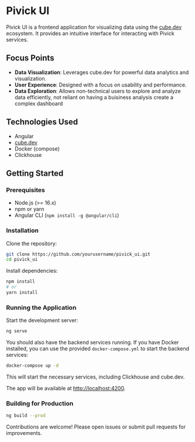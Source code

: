 # Pivick UI

Pivick UI is a frontend application for visualizing data using the [cube.dev](https://cube.dev/) ecosystem.
It provides an intuitive interface for interacting with Pivick services.

## Focus Points

- **Data Visualization**: Leverages cube.dev for powerful data analytics and visualization.
- **User Experience**: Designed with a focus on usability and performance.
- **Data Exploration**: Allows non-technical users to explore and analyze data efficiently, not reliant on having a buisiness analysis create a complex dashboard

## Technologies Used

- Angular
- [cube.dev](https://cube.dev/)
- Docker (compose)
- Clickhouse

## Getting Started

### Prerequisites

- Node.js (>= 16.x)
- npm or yarn
- Angular CLI (`npm install -g @angular/cli`)

### Installation

Clone the repository:

```bash
git clone https://github.com/yourusername/pivick_ui.git
cd pivick_ui
```

Install dependencies:

```bash
npm install
# or
yarn install
```

### Running the Application

Start the development server:

```bash
ng serve
```

You should also have the backend services running. If you have Docker installed, you can use the provided `docker-compose.yml` to start the backend services:

```bash
docker-compose up -d
```

This will start the necessary services, including Clickhouse and cube.dev.

The app will be available at [http://localhost:4200](http://localhost:4200).

### Building for Production

```bash
ng build --prod
```

Contributions are welcome! Please open issues or submit pull requests for improvements.

